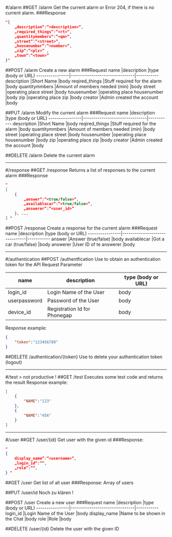 #/alarm
##GET /alarm
Get the current alarm or Error 204, if there is no current alarm.
###Response
```json
"{
	„description“:“<description>“,
	„required_things“:“<rt>“,
	„quantitymembers“:“<qm>“,
	„street“:“<street>“,
	„housenumber“:“<number>“,
	„zip“:“<plz>“ ,
	„town“:“<town>“ 
}"
```

##POST /alarm
Create a new alarm
###Request
name 		|description			|type (body or URL)
----------------|-------------------------------|-----------
description 	|Short Name			|body
reqired_things	|Stuff required for the alarm	|body
quantitymmbers	|Amount of members needed (min)	|body
street		|operating place street		|body
housenumber	|operating place housenumber	|body
zip		|operating place zip		|body
creator		|Admin created the account	|body

##PUT /alarm
Modify the current alarm
###Request
name 		|description			|type (body or URL)
----------------|-------------------------------|-----------
description 	|Short Name			|body
reqired_things	|Stuff required for the alarm	|body
quantitymmbers	|Amount of members needed (min)	|body
street		|operating place street		|body
housenumber	|operating place housenumber	|body
zip		|operating place zip		|body
creator		|Admin created the account	|body

##DELETE /alarm
Delete the current alarm

---------------------------------------------------------------------
#/response
##GET /response
Returns a list of responses to the current alarm
###Response
```json
"
[
	{
		„answer“:“<true/false>“,
		„availablecar“:“<true/false>“,
		„answerer“:“<user_id>“
	}, ...
] "
```

##POST /response
Create a response for the current alarm
###Request
name 		|description			|type (body or URL)
----------------|-------------------------------|-----------
answer 		|Answer (true/false)		|body
availablecar	|Got a car (true/false)		|body
answerer	|User ID of te answerer		|body


---------------------------------------------------------------------
#/authentication
##POST /authentfication
Use to obtain an authentication token for the API
Request Parameter

name 		|description			|type (body or URL)
----------------|-------------------------------|-----------
login_id 	|Login Name of the User		|body
userpassword	|Password of the User		|body
device_id	|Registration Id for Phonegap	|body

Response example:
```json
{
	"token":"123456789"
}
```

##DELETE /authentication/{token}
Use to delete your authentication token (logout)

---------------------------------------------------------------------
#/test > not productive !
##GET /test
Executes some test code and returns the result
Response example:
```json
[
	{	
		"NAME":"123"
	},
	{	
		"NAME":"456"
	}
]
```
---------------------------------------------------------------------
#/user
##GET /user/{id}
Get user with the given id
###Response:
```json
"
{ 
	display_name“:“<username>“,
 	„login_id“:““,
 	„role“:““, 
} "
```

##GET /user
Get list of all user
###Response:
Array of users

##PUT /user/id
Noch zu klären !

##POST /user
Create a new user
###Request
name 		|description			|type (body or URL)
----------------|-------------------------------|-----------
login_id 	|Login Name of the User		|body
display_name	|Name to be shown in the Chat	|body
role		|Role				|body

##DELETE /user/{id}
Delete the user with the given ID
